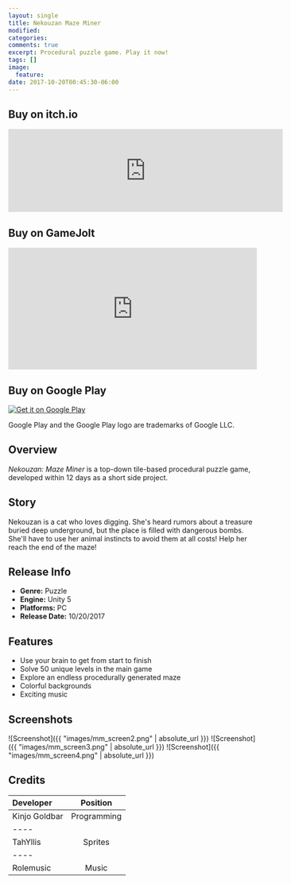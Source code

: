 ```yaml
---
layout: single
title: Nekouzan Maze Miner
modified:
categories:
comments: true
excerpt: Procedural puzzle game. Play it now!
tags: []
image:
  feature:
date: 2017-10-20T00:45:30-06:00
---
```


## Buy on itch.io
<iframe frameborder="0" src="https://itch.io/embed/185127?bg_color=222222&amp;fg_color=eeeeee&amp;border_color=363636" width="552" height="167"></iframe>

## Buy on GameJolt
<iframe src="https://widgets.gamejolt.com/package/v1?key=mHA8uKPy" frameborder="0" width="500" height="245"></iframe>

## Buy on Google Play
<a href='https://play.google.com/store/apps/details?id=com.GoldbarGames.MazeMiner&pcampaignid=MKT-Other-global-all-co-prtnr-py-PartBadge-Mar2515-1'><img alt='Get it on Google Play' src='https://play.google.com/intl/en_us/badges/images/generic/en_badge_web_generic.png'/></a>

Google Play and the Google Play logo are trademarks of Google LLC.

## Overview

*Nekouzan: Maze Miner* is a top-down tile-based procedural puzzle game, developed within 12 days as a short side project.

## Story

​Nekouzan is a cat who loves digging. She's heard rumors about a treasure buried deep underground, but the place is filled with dangerous bombs. She'll have to use her animal instincts to avoid them at all costs! Help her reach the end of the maze!

## Release Info
<ul>
  <li><b>Genre:</b> Puzzle</li>
  <li><b>Engine:</b> Unity 5</li>
  <li><b>Platforms:</b> PC</li>
  <li><b>Release Date:</b> 10/20/2017</li>
</ul>

## Features
<ul>
  <li>Use your brain to get from start to finish</li>
  <li>Solve 50 unique levels in the main game</li>
  <li>Explore an endless procedurally generated maze</li>
  <li>Colorful backgrounds</li>
  <li>Exciting music</li>
</ul>

## Screenshots

![Screenshot]({{ "images/mm_screen2.png" | absolute_url }})
![Screenshot]({{ "images/mm_screen3.png" | absolute_url }})
![Screenshot]({{ "images/mm_screen4.png" | absolute_url }})


## Credits

| Developer | Position |
|:--------|:-------:|
| Kinjo Goldbar  | Programming   |
|----
| TahYllis | Sprites   |
|----
| Rolemusic | Music  |


